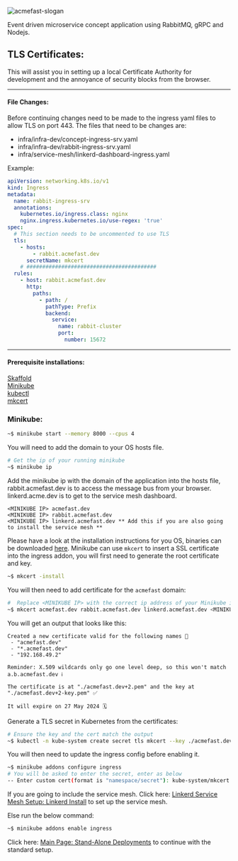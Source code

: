 
![acmefast-slogan](https://user-images.githubusercontent.com/9296659/154143145-06262ea3-02d3-4cce-97f5-bbeb2f8d7c53.png)

Event driven microservice concept application using RabbitMQ, gRPC and Nodejs.

## TLS Certificates:  
This will assist you in setting up a local Certificate Authority for development and the annoyance of security blocks from the browser. 
___
#### File Changes:
Before continuing changes need to be made to the ingress yaml files to allow TLS on port 443.
The files that need to be changes are:
 - infra/infra-dev/concept-ingress-srv.yaml
 - infra/infra-dev/rabbit-ingress-srv.yaml
 - infra/service-mesh/linkerd-dashboard-ingress.yaml  

Example:
```yaml
apiVersion: networking.k8s.io/v1
kind: Ingress
metadata:
  name: rabbit-ingress-srv
  annotations:
    kubernetes.io/ingress.class: nginx
    nginx.ingress.kubernetes.io/use-regex: 'true'
spec:
  # This section needs to be uncommented to use TLS
  tls:
    - hosts:
        - rabbit.acmefast.dev
      secretName: mkcert
    # #########################################
  rules:
    - host: rabbit.acmefast.dev
      http:
        paths:
          - path: /
            pathType: Prefix
            backend:
              service:
                name: rabbit-cluster
                port:
                  number: 15672
```

___
#### Prerequisite installations:
[Skaffold](https://skaffold.dev)  
[Minikube](https://minikube.sigs.k8s.io/docs/start/)  
[kubectl](https://kubernetes.io/docs/tasks/tools/)   
[mkcert](https://github.com/FiloSottile/mkcert)  

### Minikube:
```bash
~$ minikube start --memory 8000 --cpus 4
```

You will need to add the domain to your OS hosts file.
```bash
# Get the ip of your running minikube
~$ minikube ip
```
Add the minikube ip with the domain of the application into the hosts file, rabbit.acmefast.dev is to access the message bus from your browser. linkerd.acme.dev is
to get to the service mesh dashboard.
```text
<MINIKUBE IP> acmefast.dev
<MINIKUBE IP> rabbit.acmefast.dev
<MINIKUBE IP> linkerd.acmefast.dev ** Add this if you are also going to install the service mesh **
```

Please have a look at the installation instructions for you OS, binaries can be downloaded [here](https://github.com/FiloSottile/mkcert/releases).
Minikube can use ```mkcert``` to insert a SSL certificate into the ingress addon, you will first need to generate the root certificate and key.
```bash
~$ mkcert -install
```
You will then need to add certificate for the ```acmefast``` domain:
```bash
#  Replace <MINIKUBE IP> with the correct ip address of your Minikube instance
~$ mkcert acmefast.dev rabbit.acmefast.dev linkerd.acmefast.dev <MINIKUBE IP>
```
You will get an output that looks like this:
```
Created a new certificate valid for the following names 📜
 - "acmefast.dev"
 - "*.acmefast.dev"
 - "192.168.49.2"

Reminder: X.509 wildcards only go one level deep, so this won't match a.b.acmefast.dev ℹ️

The certificate is at "./acmefast.dev+2.pem" and the key at "./acmefast.dev+2-key.pem" ✅

It will expire on 27 May 2024 🗓

```
Generate a TLS secret in Kubernetes from the certificates:
```bash
# Ensure the key and the cert match the output
~$ kubectl -n kube-system create secret tls mkcert --key ./acmefast.dev+2-key.pem --cert ./acmefast.dev+2.pem
```
You will then need to update the ingress config before enabling it.
```bash
~$ minikube addons configure ingress
# You will be asked to enter the secret, enter as below
-- Enter custom cert(format is "namespace/secret"): kube-system/mkcert
````

If you are going to include the service mesh.
Click here: [Linkerd Service Mesh Setup: Linkerd Install](https://github.com/EspressoTrip-v2/concept-application/tree/master/infra/service-mesh#linkerd-install) to set up the service mesh.

Else run the below command:
```bash
~$ minikube addons enable ingress
```
 
Click here: [Main Page: Stand-Alone Deployments](https://github.com/EspressoTrip-v2/concept-application#stand-alone-deployments) to continue with the standard setup.